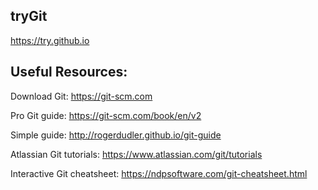 
## tryGit

https://try.github.io <br>

## Useful Resources:

Download Git: https://git-scm.com <br>

Pro Git guide: https://git-scm.com/book/en/v2 <br>

Simple guide: http://rogerdudler.github.io/git-guide <br>

Atlassian Git tutorials: https://www.atlassian.com/git/tutorials

Interactive Git cheatsheet: https://ndpsoftware.com/git-cheatsheet.html

